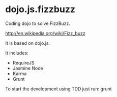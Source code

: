 dojo.js.fizzbuzz
=================

Coding dojo to solve FizzBuzz. 

http://en.wikipedia.org/wiki/Fizz_buzz

It is based on dojo.js.

It includes:
- RequireJS
- Jasmine Node
- Karma
- Grunt


To start the development using TDD just run:
grunt


